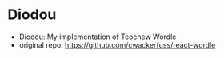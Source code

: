 # Diodou
- Diodou: My implementation of Teochew Wordle
- original repo: https://github.com/cwackerfuss/react-wordle
